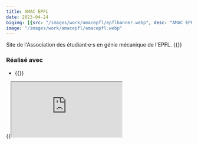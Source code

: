 ```yaml
---
title: AMAC EPFL
date: 2023-04-24
bigimg: [{src: "/images/work/amacepfl/epflbanner.webp", desc: "AMAC EPFL"}]
image: "/images/work/amacepfl/amacepfl.webp"
---
```


Site de l'Association des étudiant·e·s en génie mécanique de l'EPFL.<!--more--> {{<link href="https://amacepfl.ch" class="badge" inner="amacepfl.ch" target="_blank" >}}

### Réalisé avec
- {{<link target="_blank" href="https://gohugo.io/" class="btn btn-danger" inner="GoHugo" >}}

{{<iframe src="https://amacepfl.ch" class="w-100" >}}